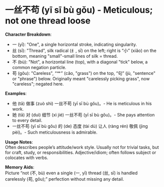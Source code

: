 # **一丝不苟 (yī sī bù gǒu) - Meticulous; not one thread loose**

**Character Breakdown**:  
- 一 (yī): "One", a single horizontal stroke, indicating singularity.  
- 丝 (sī): "Thread", silk radical (纟, sī) on the left; right is “小” (xiǎo) on the bottom, meaning "small"-small lines of silk = thread.  
- 不 (bù): "Not", a horizontal line (top), with a diagonal "tick" below, a common negation particle.  
- 苟 (gǒu): "Careless", “艹” (cǎo, "grass") on the top, “句” (jù, "sentence" or "phrase") below. Originally meant "carelessly picking grass", now "careless"; negated here.

**Examples**:  
- 他 (tā) 做事 (zuò shì) 一丝不苟 (yī sī bù gǒu)。- He is meticulous in his work.  
- 她 (tā) 对 (duì) 细节 (xì jié) 一丝不苟 (yī sī bù gǒu)。- She pays attention to every detail.  
- 一丝不苟 (yī sī bù gǒu) 的 (de) 态度 (tài dù) 让人 (ràng rén) 敬佩 (jìng pèi)。- Such meticulousness is admirable.

**Usage Notes**:  
Often describes people’s attitude/work style. Usually not for trivial tasks, but for craft, study, or responsibilities. Adjective/idiom; often follows subject or colocates with verbs.

**Memory Aids**:  
Picture “not (不, bù) even a single (一, yī) thread (丝, sī) is handled carelessly (苟, gǒu);” perfection without missing any detail.